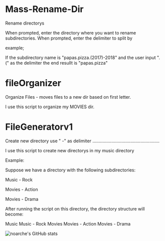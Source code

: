# Mass-Rename-Dir
Rename directorys

When prompted, enter the directory where you want to rename subdirectories.
When prompted, enter the delimiter to split by


example; 

If the subdirectory name is "papas.pizza.(2017)-2018" and the user input ".(" as the delimiter the end resullt is "papas.pizza"



# fileOrganizer

Organize Files - moves files to a new dir based on first letter.

I use this script to organize my MOVIES dir. 


# FileGeneratorv1

Create new directory use " -" as delimiter
.....................................................

I use this script to create new directorys in my music directory

Example:

Suppose we have a directory with the following subdirectories:

Music - Rock

Movies - Action

Movies - Drama

After running the script on this directory, the directory structure will become:

Music
Music - Rock
Movies
Movies - Action
Movies - Drama


![noarche's GitHub stats](https://github-readme-stats.vercel.app/api?username=noarche&show_icons=true&theme=transparent)

